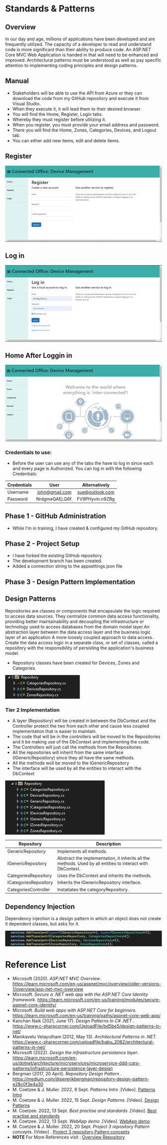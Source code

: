 # Standards & Patterns

## Overview
In our day and age, millions of applications have been developed and are frequently utilized. The capacity of a developer to read and understand code is more significant than their ability to produce code. An ASP.NET Core MVC Web Application is handed in that will need to be enhanced and improved. Architectural patterns must be understood as well as pay specific attention to implementing coding principles and design patterns.

## Manual
- Stakeholders will be able to use the API from Azure or they can download the code from my GitHub repository and execute it from Visual Studio.
- When they execute it, it will lead them to their desired browser.
- You will find the Home, Register, Login tabs.
- Whereby they must register before utilizing it. 
- When you register, you must provide your email address and password.
- There you will find the Home, Zones, Categories, Devices, and Logout tab.
- You can either add new items, edit and delete items.

## Register 
<img src="/Images/Register.png" alt="Regsiter">

## Log in 
<img src="/Images/LogIn.png" alt="Log in">

## Home After Loggin in
<img src="/Images/Home.png" alt="Home">

### Credentials to use:
- Before the user can use any of the tabs the have to log in since each and every page is Authorized. You can log in with the following Credentials:

| Credentials   | User            | Alternatively         |
| :------------ |:---------------:| :--------------:      |
| Username      | john@gmail.com  | sue@outlook.com       |   
| Password      |NrdgmeQAEj.Q6f.  | FV9PHyvin.n9ZBg       |


## Phase 1 - GitHub Administration
- While I'm in training, I have created & configured my GitHub repository.

## Phase 2 - Project Setup
- I have forked the existing GitHub repository.
- The development branch has been created.
- Added a connection string to the appsettings.json file

## Phase 3 - Design Pattern Implementation
## Design Patterns
Repositories are classes or components that encapsulate the logic required to access data sources. 
They centralize common data access functionality, providing better maintainability and decoupling the infrastructure or technology used to access databases from the domain model layer.An abstraction layer between the data access layer and the business logic layer of an application
A more loosely coupled approach to data access. 
Create the data access logic in a separate class, or set of classes, called a repository with the responsibility of persisting the application's business model.
-  Repository classes have been created for Devices, Zones and Categories.
<img src="/Images/Repository.png" alt="Repo">

### Tier 2 Implementation
- A layer (Repository) will be created in between the DbContext and the Controller protect the two from each other and cause less coupled implementation that is easier to maintain.
- The code that will be in the controllers will be moved to the Repositories and it be making use of the DbContext and implementing the code. 
- The Controllers will just call the methods from the Repositories.
- All the repositories will inherit from the same interface (IGenericRepository) since they all have the same methods.
- All the methods woll be moved to the IGenericRepository 
- The interface will be used by all the entities to interact with the DbContext
<img src="/Images/Interfaces.png" alt="Interfaces">

| Repository           | Description |
| -------------------- | ---------------------------------------------------------------------------------------------------------- |
| GenericRepository    | Implements all methods.                                                                                    |
| IGenericRepository   | Abstract the implementation, it inherits all the methods. Used by all entities to interact with DbContext. |
| CategoriesRepository | Uses the DbContext and inherits the methods.                                                                |
| ICategoriesRepository| Inherits the IGenericRepository interface.                                                                 |
| CategoriesController | Instatiates the categoryRepository.                                                                        |

## Dependency Injection
Dependency injection is a design pattern in which an object does not create it dependent classes, but asks for it.

<img src="/Images/DependencyInjection.png" alt="Depedency">

# Reference List
- Microsoft (2020). <i> ASP.NET MVC Overview</i>. https://learn.microsoft.com/en-us/aspnet/mvc/overview/older-versions-1/overview/asp-net-mvc-overview 
- Microsoft. <i> Secure a .NET web app with the ASP.NET Core Identity framework</i>. https://learn.microsoft.com/en-us/training/modules/secure-aspnet-core-identity/
- Microsoft. <i> Build web apps with ASP.NET Core for beginners. </i> https://learn.microsoft.com/en-us/training/paths/aspnet-core-web-app/
- Kanchan Naik (2021, June 17). <i> Design Patterns In C# .NET . </i> https://www.c-sharpcorner.com/UploadFile/bd5be5/design-patterns-in-net/
- Manikavelu Velayutham (2012, May 13). <i> Architectural Patterns in .NET. </i> https://www.c-sharpcorner.com/uploadfile/babu_2082/architectural-patterns-in-net/
- Microsoft (2022). <i> Design the infrastructure persistence layer</i>. https://learn.microsoft.com/en-us/dotnet/architecture/microservices/microservice-ddd-cqrs-patterns/infrastructure-persistence-layer-design
- Bergman (2017, 20 April). <i> Repository Design Pattern </i>. https://medium.com/@pererikbergman/repository-design-pattern-e28c0f3e4a30
- M. Coetzee & J. Muller. 2022, 8 Sept.<i> Patterns Intro </i>.[Video]. <a href= "https://www.dropbox.com/sh/p8fiokfpiqv4gud/AAC5X8SdanTnduTWYzVq4kQ7a?dl=0&preview=07+Cmpg+323+-+Patterns+Intro+Project+2+submission+8+Sept.m4v">Patterns Intro</a></li>
- M. Coetzee & J. Muller. 2022, 15 Sept.<i> Design Patterns </i>.[Video]. <a href="https://www.dropbox.com/sh/p8fiokfpiqv4gud/AAC5X8SdanTnduTWYzVq4kQ7a?dl=0&preview=08+CMPG+323+-+Design+patternc+class+15+Sept.m4v">Design Patterns</a></li>
- M. Coetzee. 2022, 13 Sept. <i> Best practise and standards </i>.[Video]. <a href="https://www.dropbox.com/sh/p8fiokfpiqv4gud/AAC5X8SdanTnduTWYzVq4kQ7a?dl=0&preview=08+CMPG323+-+Project+3+-+Best+practise+and+standards+13+Sept.m4v"> Best practise and standards </a></li>
- M. Coetzee. 2022, 13 Sept. <i> WebApp demo </i>.[Video]. <a href="https://www.dropbox.com/sh/p8fiokfpiqv4gud/AAC5X8SdanTnduTWYzVq4kQ7a?dl=0&preview=08+CMPG323+-+Project+3+-+WebApp+demo+13+Sept.m4v"> WebApp demo </a></li>
- M. Coetzee & J. Muller. 2022, 20 Sept.<i> Project 3 repository Pattern concepts</i>. [Video] . <a href="https://www.dropbox.com/sh/p8fiokfpiqv4gud/AAC5X8SdanTnduTWYzVq4kQ7a?dl=0&preview=09+CMPG323+-+Project+3+repository+pattern+concepts+20+Sept+recording.mp4"> Project 3 repository Pattern concepts </a></li>
- <b>NOTE</b> For More References visit : <a href="https://github.com/givenmnisi6/CMPG323-Overview-34292748"> Overview Repository </a></li>
